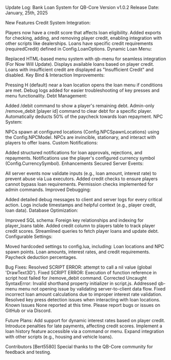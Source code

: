 Update Log: Bank Loan System for QB-Core
Version v1.0.2
Release Date: January, 25th, 2025

New Features
Credit System Integration:

Players now have a credit score that affects loan eligibility.
Added exports for checking, adding, and removing player credit, enabling integration with other scripts like dealerships.
Loans have specific credit requirements (requiredCredit) defined in Config.LoanOptions.
Dynamic Loan Menu:

Replaced HTML-based menu system with qb-menu for seamless integration (For Now Will Update).
Displays available loans based on player credit.
Loans with insufficient credit are displayed as "Insufficient Credit" and disabled.
Key Bind & Interaction Improvements:

Pressing H (default) near a loan location opens the loan menu if conditions are met.
Debug logs added for easier troubleshooting of key presses and menu functionality.
Debt Management:

Added /debit command to show a player's remaining debt.
Admin-only /remove_debit [player id] command to clear debt for a specific player.
Automatically deducts 50% of the paycheck towards loan repayment.
NPC System:

NPCs spawn at configured locations (Config.NPCSpawnLocations) using the Config.NPCModel.
NPCs are invincible, stationary, and interact with players to offer loans.
Custom Notifications:

Added structured notifications for loan approvals, rejections, and repayments.
Notifications use the player's configured currency symbol (Config.CurrencySymbol).
Enhancements
Secured Server Events:

All server events now validate inputs (e.g., loan amount, interest rate) to prevent abuse via Lua executors.
Added credit checks to ensure players cannot bypass loan requirements.
Permission checks implemented for admin commands.
Improved Debugging:

Added detailed debug messages to client and server logs for every critical action.
Logs include timestamps and helpful context (e.g., player credit, loan data).
Database Optimization:

Improved SQL schema:
Foreign key relationships and indexing for player_loans table.
Added credit column to players table to track player credit scores.
Streamlined queries to fetch player loans and update debt.
Configurable Settings:

Moved hardcoded settings to config.lua, including:
Loan locations and NPC spawn points.
Loan amounts, interest rates, and credit requirements.
Paycheck deduction percentages.

Bug Fixes:
Resolved SCRIPT ERROR: attempt to call a nil value (global 'DrawText3D').
Fixed SCRIPT ERROR: Execution of function reference in script host failed for /remove_debit command.
Corrected Uncaught SyntaxError: Invalid shorthand property initializer in script.js.
Addressed qb-menu menu not opening issue by validating server-to-client data flow.
Fixed incorrect loan amount calculations due to improper interest rate validation.
Resolved key press detection issues when interacting with loan locations.
Known Issues
None reported at this time. Please report bugs or issues on GitHub or via Discord.

Future Plans:
Add support for dynamic interest rates based on player credit.
Introduce penalties for late payments, affecting credit scores.
Implement a loan history feature accessible via a command or menu.
Expand integration with other scripts (e.g., housing and vehicle loans).

Contributors
[Bert5580]
Special thanks to the QB-Core community for feedback and testing.
